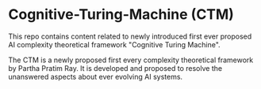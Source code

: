 # Cognitive-Turing-Machine (CTM)
This repo contains content related to newly introduced first ever proposed AI complexity theoretical framework "Cognitive Turing Machine".

The CTM is a newly proposed first every complexity theoretical framework by Partha Pratim Ray. It is developed and proposed to resolve the unanswered aspects about ever evolving AI systems. 
